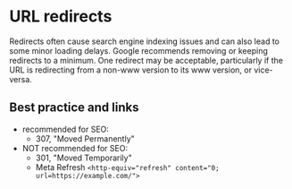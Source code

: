 # URL redirects
Redirects often cause search engine indexing issues and can also lead to some minor loading delays. Google recommends removing or keeping redirects to a minimum. One redirect may be acceptable, particularly if the URL is redirecting from a non-www version to its www version, or vice-versa.

## Best practice and links

* recommended for SEO:
  * 307, "Moved Permanently"
* NOT recommended for SEO:
  * 301, "Moved Temporarily"
  * Meta Refresh `<http-equiv="refresh" content="0; url=https://example.com/">`
